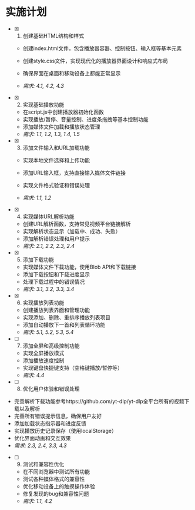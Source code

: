 # 实施计划

- [x] 1. 创建基础HTML结构和样式




  - 创建index.html文件，包含播放器容器、控制按钮、输入框等基本元素
  - 创建style.css文件，实现现代化的播放器界面设计和响应式布局
  - 确保界面在桌面和移动设备上都能正常显示




  - _需求: 4.1, 4.2, 4.3_


- [x] 2. 实现基础播放功能





  - 在script.js中创建播放器初始化函数
  - 实现播放/暂停、音量控制、进度条拖拽等基本控制功能
  - 添加媒体文件加载和播放状态管理
  - _需求: 1.1, 1.2, 1.3, 1.4, 1.5_

- [x] 3. 添加文件输入和URL加载功能

  - 实现本地文件选择和上传功能
















  - 添加URL输入框，支持直接输入媒体文件链接
  - 实现文件格式验证和错误处理
  - _需求: 1.1, 1.2_

- [x] 4. 实现媒体URL解析功能








  - 创建URL解析函数，支持常见视频平台链接解析
  - 实现解析状态显示（加载中、成功、失败）
  - 添加解析错误处理和用户提示
  - _需求: 2.1, 2.2, 2.3, 2.4_

- [x] 5. 添加下载功能





















  - 实现媒体文件下载功能，使用Blob API和下载链接
  - 添加下载按钮和下载进度显示
  - 处理下载过程中的错误情况
  - _需求: 3.1, 3.2, 3.3, 3.4_

- [x] 6. 实现播放列表功能



  - 创建播放列表界面和管理功能
  - 实现添加、删除、重排序播放列表项目
  - 添加自动播放下一首和列表循环功能
  - _需求: 5.1, 5.2, 5.3, 5.4_

- [ ] 7. 添加全屏和高级控制功能






  - 实现全屏播放模式
  - 添加播放速度控制
  - 实现键盘快捷键支持（空格键播放/暂停等）
  - _需求: 4.4_

- [ ] 8. 优化用户体验和错误处理




 - 完善解析下载功能参考https://github.com/yt-dlp/yt-dlp全平台所有的视频下载以及解析
  - 完善所有错误提示信息，确保用户友好
  - 添加加载状态指示器和进度反馈
  - 实现播放历史记录保存（使用localStorage）
  - 优化界面动画和交互效果
  - _需求: 2.3, 2.4, 3.3, 4.3_

- [ ] 9. 测试和兼容性优化
  - 在不同浏览器中测试所有功能
  - 测试各种媒体格式的兼容性
  - 优化移动设备上的触摸操作体验
  - 修复发现的bug和兼容性问题
  - _需求: 1.1, 4.2_